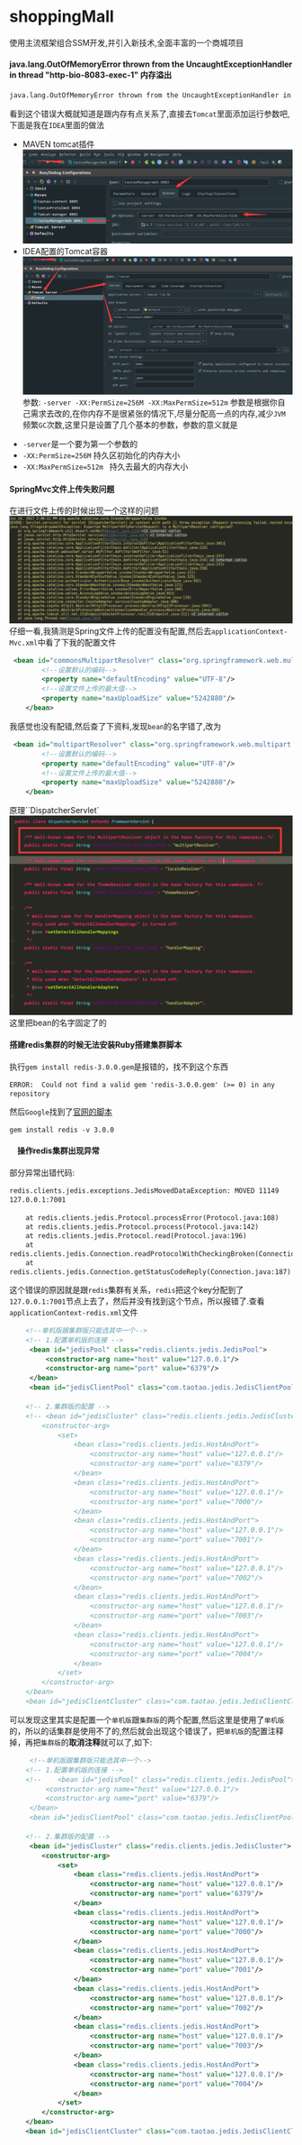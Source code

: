 # shoppingMall
使用主流框架组合SSM开发,并引入新技术,全面丰富的一个商城项目

#### java.lang.OutOfMemoryError thrown from the UncaughtExceptionHandler in thread "http-bio-8083-exec-1"  内存溢出
```html
java.lang.OutOfMemoryError thrown from the UncaughtExceptionHandler in thread "http-bio-8083-exec-1"
```
看到这个错误大概就知道是跟内存有点关系了,直接去`Tomcat`里面添加运行参数吧,下面是我在`IDEA`里面的做法
 - MAVEN tomcat插件
 ![mavenTomcat.png](note/images/mavenTomcat.png)  
 - IDEA配置的Tomcat容器
 ![mavenTomcat.png](note/images/ideaTomcat.png)  
参数:  ` -server -XX:PermSize=256M -XX:MaxPermSize=512m `
参数是根据你自己需求去改的,在你内存不是很紧张的情况下,尽量分配高一点的内存,减少`JVM`频繁`GC`次数,这里只是设置了几个基本的参数，参数的意义就是
  + `-server`是一个要为第一个参数的
  + `-XX:PermSize=256M` 持久区初始化的内存大小
  + `-XX:MaxPermSize=512m ` 持久去最大的内存大小
  




#### SpringMvc文件上传失败问题
在进行文件上传的时候出现一个这样的问题  
![SpringMvcFileUPloadError](note/images/SpringMvcFileUPloadError.png)  
仔细一看,我猜测是Spring文件上传的配置没有配置,然后去``applicationContext-Mvc.xml``中看了下我的配置文件
````xml
 <bean id="commonsMultipartResolver" class="org.springframework.web.multipart.commons.CommonsMultipartResolver">
        <!--设置默认的编码-->
        <property name="defaultEncoding" value="UTF-8"/>
        <!--设置文件上传的最大值-->
        <property name="maxUploadSize" value="5242880"/>
    </bean>
````  
我感觉也没有配错,然后查了下资料,发现``bean``的名字错了,改为
```xml
 <bean id="multipartResolver" class="org.springframework.web.multipart.commons.CommonsMultipartResolver">
        <!--设置默认的编码-->
        <property name="defaultEncoding" value="UTF-8"/>
        <!--设置文件上传的最大值-->
        <property name="maxUploadSize" value="5242880"/>
    </bean>
```
原理``DispatcherServlet`
![DispatcherServlet](note/images/DispatcherServlet.png)
这里把bean的名字固定了的

#### 搭建redis集群的时候无法安装Ruby搭建集群脚本
执行`gem install redis-3.0.0.gem`是报错的，找不到这个东西
```
ERROR:  Could not find a valid gem 'redis-3.0.0.gem' (>= 0) in any repository
```
然后`Google`找到了[官网的脚本](https://rubygems.org/gems/redis/versions/3.0.0?locale=zh-CN)
```
gem install redis -v 3.0.0
```

#### 　操作redis集群出现异常
部分异常出错代码:  
```
redis.clients.jedis.exceptions.JedisMovedDataException: MOVED 11149 127.0.0.1:7001

	at redis.clients.jedis.Protocol.processError(Protocol.java:108)
	at redis.clients.jedis.Protocol.process(Protocol.java:142)
	at redis.clients.jedis.Protocol.read(Protocol.java:196)
	at redis.clients.jedis.Connection.readProtocolWithCheckingBroken(Connection.java:288)
	at redis.clients.jedis.Connection.getStatusCodeReply(Connection.java:187)

```
这个错误的原因就是跟`redis`集群有关系，`redis`把这个key分配到了`127.0.0.1:7001`节点上去了，然后并没有找到这个节点，所以报错了.查看`applicationContext-redis.xml`文件  
```xml
    <!--单机版跟集群版只能选其中一个-->
    <!-- 1.配置单机版的连接 -->
     <bean id="jedisPool" class="redis.clients.jedis.JedisPool">
         <constructor-arg name="host" value="127.0.0.1"/>
         <constructor-arg name="port" value="6379"/>
     </bean>
     <bean id="jedisClientPool" class="com.taotao.jedis.JedisClientPool"/>

    <!-- 2.集群版的配置 -->
    <!-- <bean id="jedisCluster" class="redis.clients.jedis.JedisCluster">
        <constructor-arg>
            <set>
                <bean class="redis.clients.jedis.HostAndPort">
                    <constructor-arg name="host" value="127.0.0.1"/>
                    <constructor-arg name="port" value="6379"/>
                </bean>
                <bean class="redis.clients.jedis.HostAndPort">
                    <constructor-arg name="host" value="127.0.0.1"/>
                    <constructor-arg name="port" value="7000"/>
                </bean>
                <bean class="redis.clients.jedis.HostAndPort">
                    <constructor-arg name="host" value="127.0.0.1"/>
                    <constructor-arg name="port" value="7001"/>
                </bean>
                <bean class="redis.clients.jedis.HostAndPort">
                    <constructor-arg name="host" value="127.0.0.1"/>
                    <constructor-arg name="port" value="7002"/>
                </bean>
                <bean class="redis.clients.jedis.HostAndPort">
                    <constructor-arg name="host" value="127.0.0.1"/>
                    <constructor-arg name="port" value="7003"/>
                </bean>
                <bean class="redis.clients.jedis.HostAndPort">
                    <constructor-arg name="host" value="127.0.0.1"/>
                    <constructor-arg name="port" value="7004"/>
                </bean>
            </set>
        </constructor-arg>
    </bean>
    <bean id="jedisClientCluster" class="com.taotao.jedis.JedisClientCluster"/>    -->
```
可以发现这里其实是配置一个`单机版`跟`集群版`的两个配置,然后这里是使用了`单机版`的，所以的话集群是使用不了的,然后就会出现这个错误了，把`单机版`的配置注释掉，再把`集群版`的**取消注释**就可以了,如下:
````xml
     <!--单机版跟集群版只能选其中一个-->
    <!-- 1.配置单机版的连接 -->
    <!--    <bean id="jedisPool" class="redis.clients.jedis.JedisPool">
         <constructor-arg name="host" value="127.0.0.1"/>
         <constructor-arg name="port" value="6379"/>
     </bean>
     <bean id="jedisClientPool" class="com.taotao.jedis.JedisClientPool"/>    -->

    <!-- 2.集群版的配置 -->
     <bean id="jedisCluster" class="redis.clients.jedis.JedisCluster">
        <constructor-arg>
            <set>
                <bean class="redis.clients.jedis.HostAndPort">
                    <constructor-arg name="host" value="127.0.0.1"/>
                    <constructor-arg name="port" value="6379"/>
                </bean>
                <bean class="redis.clients.jedis.HostAndPort">
                    <constructor-arg name="host" value="127.0.0.1"/>
                    <constructor-arg name="port" value="7000"/>
                </bean>
                <bean class="redis.clients.jedis.HostAndPort">
                    <constructor-arg name="host" value="127.0.0.1"/>
                    <constructor-arg name="port" value="7001"/>
                </bean>
                <bean class="redis.clients.jedis.HostAndPort">
                    <constructor-arg name="host" value="127.0.0.1"/>
                    <constructor-arg name="port" value="7002"/>
                </bean>
                <bean class="redis.clients.jedis.HostAndPort">
                    <constructor-arg name="host" value="127.0.0.1"/>
                    <constructor-arg name="port" value="7003"/>
                </bean>
                <bean class="redis.clients.jedis.HostAndPort">
                    <constructor-arg name="host" value="127.0.0.1"/>
                    <constructor-arg name="port" value="7004"/>
                </bean>
            </set>
        </constructor-arg>
    </bean>
    <bean id="jedisClientCluster" class="com.taotao.jedis.JedisClientCluster"/>   
````













